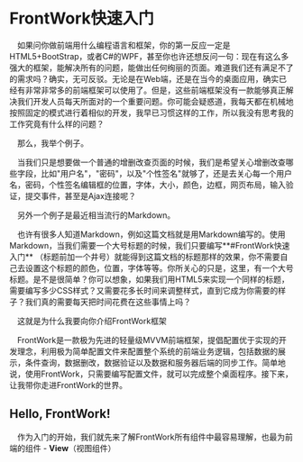 # FrontWork快速入门

&emsp;如果问你做前端用什么编程语言和框架，你的第一反应一定是HTML5+BootStrap，或者C#的WPF，甚至你也许还想反问一句：现在有这么多强大的框架，能解决所有的问题，能做出任何绚丽的页面。难道我们还有满足不了的需求吗？确实，无可反驳。无论是在Web端，还是在当今的桌面应用，确实已经有非常非常多的前端框架可以使用了。但是，这些前端框架没有一款能够真正解决我们开发人员每天所面对的一个重要问题。你可能会疑惑道，我每天都在机械地按照固定的模式进行着相似的开发，我早已习惯这样的工作，所以我没有思考我的工作究竟有什么样的问题？

&emsp;那么，我举个例子。

&emsp;当我们只是想要做一个普通的增删改查页面的时候，我们是希望关心增删改查哪些字段，比如"用户名"，"密码"，以及"个性签名"就够了，还是去关心每一个用户名，密码，个性签名编辑框的位置，字体，大小，颜色，边框，网页布局，输入验证，提交事件，甚至是Ajax连接呢？

&emsp;另外一个例子是最近相当流行的Markdown。

&emsp;也许有很多人知道Markdown，例如这篇文档就是用Markdown编写的。使用Markdown，当我们需要一个大号标题的时候，我们只要编写**#FrontWork快速入门** （标题前加一个井号）就能得到这篇文档的标题那样的效果，你不需要自己去设置这个标题的颜色，位置，字体等等。你所关心的只是，这里，有一个大号标题。是不是很简单？你可以想象，如果我们用HTML5来实现一个同样的标题，需要编写多少CSS样式？又需要花多长时间来调整样式，直到它成为你需要的样子？我们真的需要每天把时间花费在这些事情上吗？

&emsp;这就是为什么我要向你介绍FrontWork框架

&emsp;FrontWork是一款极为先进的轻量级MVVM前端框架，提倡配置优于实现的开发理念，利用极为简单配置文件来配置整个系统的前端业务逻辑，包括数据的展示，条件查询，数据删改，数据验证以及数据和服务器后端的同步工作。简单地说，使用FrontWork，只需要编写配置文件，就可以完成整个桌面程序。接下来，让我带你走进FrontWork的世界。

## Hello, FrontWork!

&emsp;作为入门的开始，我们就先来了解FrontWork所有组件中最容易理解，也最为前端的组件 - **View**（视图组件）
